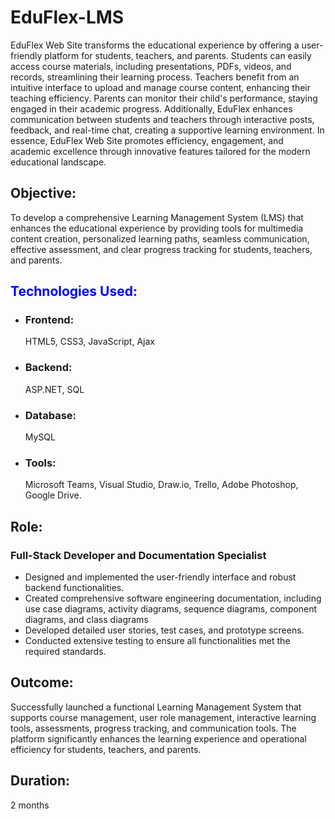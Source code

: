 <h1>EduFlex-LMS</h1>
EduFlex Web Site transforms the educational experience by offering a user-friendly platform for students, teachers, and parents. Students can easily access course materials, including presentations, PDFs, videos, and records, streamlining their learning process. Teachers benefit from an intuitive interface to upload and manage course content, enhancing their teaching efficiency.
Parents can monitor their child's performance, staying engaged in their academic progress. Additionally, EduFlex enhances communication between students and teachers through interactive posts, feedback, and real-time chat, creating a supportive learning environment.
In essence, EduFlex Web Site promotes efficiency, engagement, and academic excellence through innovative features tailored for the modern educational landscape.
<h2>Objective:</h2>To develop a comprehensive Learning Management System (LMS) that enhances the educational experience by providing tools for multimedia content creation, personalized learning paths, seamless communication, effective assessment, and clear progress tracking for students, teachers, and parents.

<h2 style="Color:Blue">Technologies Used:</h2>
<ul>
  <li><h3>Frontend:</h3> HTML5, CSS3, JavaScript, Ajax</li>
  <li><h3>Backend:</h3> ASP.NET, SQL</li>
  <li><h3>Database:</h3> MySQL</li>
  <li><h3>Tools:</h3> Microsoft Teams, Visual Studio, Draw.io, Trello, Adobe Photoshop, Google Drive.</li>
</ul>



<h2>Role:</h2> 
<h3>Full-Stack Developer and Documentation Specialist</h3>
<ul>
  <li>Designed and implemented the user-friendly interface and robust backend functionalities.</li>
  <li>Created comprehensive software engineering documentation, including use case diagrams, activity diagrams, sequence diagrams, component diagrams, and class diagrams</li>
  <li>Developed detailed user stories, test cases, and prototype screens.</li>
  <li>Conducted extensive testing to ensure all functionalities met the required standards.</li>
</ul>



<h2>Outcome:</h2> Successfully launched a functional Learning Management System that supports course management, user role management, interactive learning tools, assessments, progress tracking, and communication tools. The platform significantly enhances the learning experience and operational efficiency for students, teachers, and parents.

<h2>Duration:</h2> 2 months
